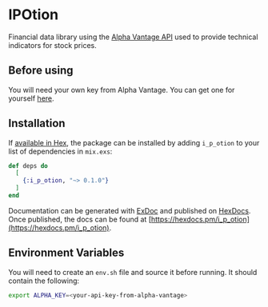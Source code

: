 # IPOtion

Financial data library using the [Alpha Vantage API](https://www.alphavantage.co/documentation/) used to provide technical indicators for stock prices.

## Before using

You will need your own key from Alpha Vantage. You can get one for yourself [here](https://www.alphavantage.co/support/#api-key).


## Installation

If [available in Hex](https://hex.pm/docs/publish), the package can be installed
by adding `i_p_otion` to your list of dependencies in `mix.exs`:

```elixir
def deps do
  [
    {:i_p_otion, "~> 0.1.0"}
  ]
end
```

Documentation can be generated with [ExDoc](https://github.com/elixir-lang/ex_doc)
and published on [HexDocs](https://hexdocs.pm). Once published, the docs can
be found at [https://hexdocs.pm/i_p_otion](https://hexdocs.pm/i_p_otion).

## Environment Variables

You will need to create an `env.sh` file and source it before running. It should contain the following:

```bash
export ALPHA_KEY=<your-api-key-from-alpha-vantage>
```